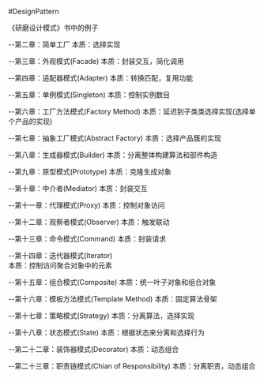 #DesignPattern

《研磨设计模式》书中的例子
 
--第二章：简单工厂
	本质：选择实现

--第三章：外观模式(Facade)
	本质：封装交互，简化调用

--第四章：适配器模式(Adapter)
	本质：转换匹配，复用功能

--第五章：单例模式(Singleton)
	本质：控制实例数目	
	
--第六章：工厂方法模式(Factory Method)
	本质：延迟到子类类选择实现(选择单个产品的实现)

--第七章：抽象工厂模式(Abstract Factory)
	本质：选择产品簇的实现
	
--第八章：生成器模式(Builder)
	本质：分离整体构建算法和部件构造
	
--第九章：原型模式(Prototype)
	本质：克隆生成对象

--第十章：中介者(Mediator)
	本质：封装交互
	
--第十一章：代理模式(Proxy)
	本质：控制对象访问
	
--第十二章：观察者模式(Observer)
	本质：触发联动
		
--第十三章：命令模式(Command)
	本质：封装请求
	
--第十四章：迭代器模式(Iterator)	
	本质：控制访问聚合对象中的元素
	
--第十五章：组合模式(Composite)
	本质：统一叶子对象和组合对象
	
--第十六章：模板方法模式(Template Method)
	本质：固定算法骨架

--第十七章：策略模式(Strategy)
	本质：分离算法，选择实现
	
--第十八章：状态模式(State)
	本质：根据状态来分离和选择行为

--第二十二章：装饰器模式(Decorator)
	本质：动态组合
	
--第二十三章：职责链模式(Chian of Responsibility)
	本质：分离职责，动态组合
	
	
	
	
	
	
	
	
	